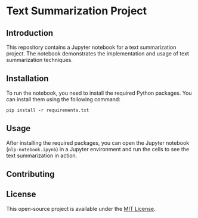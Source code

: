 # Text Summarization Project

## Introduction
This repository contains a Jupyter notebook for a text summarization project. The notebook demonstrates the implementation and usage of text summarization techniques.

## Installation
To run the notebook, you need to install the required Python packages. You can install them using the following command:

```
pip install -r requirements.txt
```

## Usage
After installing the required packages, you can open the Jupyter notebook (`nlp-notebook.ipynb`) in a Jupyter environment and run the cells to see the text summarization in action.

## Contributing


## License
This open-source project is available under the [MIT License](LICENSE).